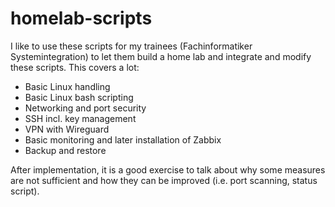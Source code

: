 # homelab-scripts
I like to use these scripts for my trainees (Fachinformatiker Systemintegration) to let them build a home lab and integrate and modify these scripts. This covers a lot:

- Basic Linux handling
- Basic Linux bash scripting
- Networking and port security
- SSH incl. key management
- VPN with Wireguard
- Basic monitoring and later installation of Zabbix
- Backup and restore

After implementation, it is a good exercise to talk about why some measures are not sufficient and how they can be improved (i.e. port scanning, status script).
